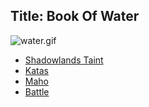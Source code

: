 Title: Book Of Water
---
<img src="http://lasthaiku.wdfiles.com/local--files/book-of-water/water.gif" alt="water.gif" class="image">

- <a href="/l5r/shadowlands-taint">Shadowlands Taint</a>
- <a href="/l5r/katas">Katas</a>
- <a href="/l5r/maho">Maho</a>
- <a href="/l5r/battle">Battle</a>

